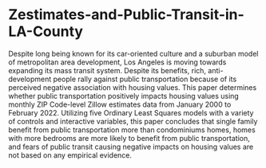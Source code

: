 # Zestimates-and-Public-Transit-in-LA-County

Despite long being known for its car-oriented culture and a suburban model of metropolitan area development, Los Angeles is moving towards expanding its mass transit system. Despite its benefits, rich, anti-development people rally against public transportation because of its perceived negative association with housing values. This paper determines whether public transportation positively impacts housing values using monthly ZIP Code-level Zillow estimates data from January 2000 to February 2022. Utilizing five Ordinary Least Squares models with a variety of controls and interactive variables, this paper concludes that single family benefit from public transportation more than condominiums homes, homes with more bedrooms are more likely to benefit from public transportation, and fears of public transit causing negative impacts on housing values are not based on any empirical evidence.
